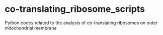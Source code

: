 # co-translating_ribosome_scripts
Python codes related to the analysis of co-translating ribosomes on outer mitochondrial membrane
